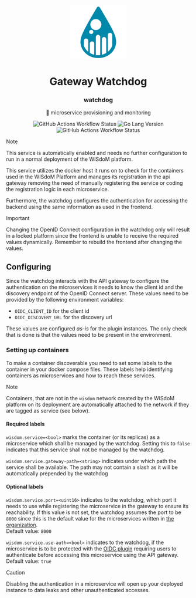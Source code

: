 <div align="center">
<img height="150px" src="https://raw.githubusercontent.com/wisdom-oss/brand/main/svg/standalone_color.svg">
<h1>Gateway Watchdog</h1>
<h3>watchdog</h3>
<p>👀 microservice provisioning and monitoring</p>
<img alt="GitHub Actions Workflow Status" src="https://img.shields.io/github/actions/workflow/status/wisdom-oss/watchdog/docker.yaml?style=for-the-badge&label=Docker%20Build">
<img src="https://img.shields.io/github/go-mod/go-version/wisdom-oss/watchdog?style=for-the-badge" alt="Go Lang Version"/>
<img alt="GitHub Actions Workflow Status" src="https://img.shields.io/github/actions/workflow/status/wisdom-oss/watchdog/code-ql.yaml?style=for-the-badge&label=Code QL">
</div>

> [!NOTE]
> This service is automatically enabled and needs no further configuration to
> run in a normal deployment of the WISdoM platform.

This service utilizes the docker host it runs on to check for the containers
used in the WISdoM Platform and manages its registration in the api gateway
removing the need of manually registering the service or coding the registration
logic in each microservice.

Furthermore, the watchdog configures the authentication for accessing the
backend using the same information as used in the frontend.

> [!IMPORTANT]
> Changing the OpenID Connect configuration in the watchdog only will result
> in a locked platform since the frontend is unable to receive the required
> values dynamically. 
> Remember to rebuild the frontend after changing the values.

## Configuring
Since the watchdog interacts with the API gateway to configure the
authentication on the microservices it needs to know the client id and the
discovery endpoint of the OpenID Connect server.
These values need to be provided by the following environment variables:
  - `OIDC_CLIENT_ID` for the client id
  - `OIDC_DISCOVERY_URL` for the discovery url

These values are configured _as-is_ for the plugin instances.
The only check that is done is that the values need to be present in the
environment.

### Setting up containers
To make a container discoverable you need to set some labels to the container in
your docker compose files.
These labels help identifying containers as microservices and how to reach these
services.

> [!NOTE]
> Containers, that are not in the `wisdom` network created by the WISdoM
> platform on its deployment are automatically attached to the network if they
> are tagged as service (see below).

#### Required labels
`wisdom.service=<bool>` marks the container (or its replicas) as a 
microservice which shall be managed by the watchdog.
Setting this to `false` indicates that this service shall not be managed by the
watchdog.<br>

`wisdom.service.gateway-path=<string>` indicates under which path the service
shall be available.
The path may not contain a slash as it will be automatically prepended by the
watchdog

#### Optional labels
`wisdom.service.port=<uint16>` indicates to the watchdog, which port it needs to
use while registering the microservice in the gateway to ensure its reachability.
If this value is not set, the watchdog assumes the port to be `8000` since this
is the default value for the microservices written in 
[the organization](https://github.com/wisdom-oss).<br>
Default value: `8000`

`wisdom.service.use-auth=<bool>` indicates to the watchdog, if the
microservice is to be protected with the 
[OIDC plugin](https://github.com/wisdom-oss/api-gateway/tree/main/plugins/oidc)
requiring users to authenticate before accessing this microservice using the
API gateway.<br>
Default value: `true`
> [!CAUTION]
> Disabling the authentication in a microservice will open up your deployed
> instance to data leaks and other unauthenticated accesses.
